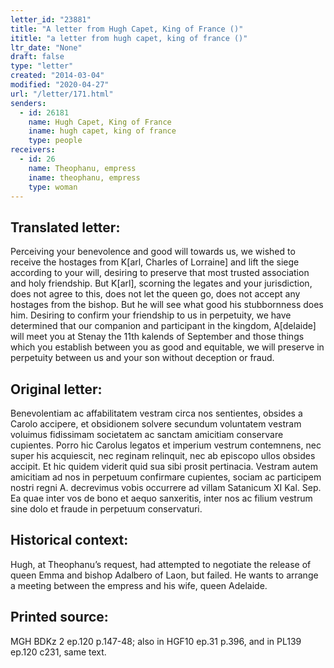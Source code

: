 ```yaml
---
letter_id: "23881"
title: "A letter from Hugh Capet, King of France ()"
ititle: "a letter from hugh capet, king of france ()"
ltr_date: "None"
draft: false
type: "letter"
created: "2014-03-04"
modified: "2020-04-27"
url: "/letter/171.html"
senders:
  - id: 26181
    name: Hugh Capet, King of France
    iname: hugh capet, king of france
    type: people
receivers:
  - id: 26
    name: Theophanu, empress
    iname: theophanu, empress
    type: woman
---
```

<h2> Translated letter:</h2>Perceiving your benevolence and good will towards us, we wished to receive the hostages from K[arl, Charles of Lorraine] and lift the siege according to your will, desiring to preserve that most trusted association and holy friendship.  But K[arl], scorning the legates and your jurisdiction, does not agree to this, does not let the queen go, does not accept any hostages from the bishop.  But he will see what good his stubbornness does him.  Desiring to confirm your friendship to us in perpetuity, we have determined that our companion and participant in the kingdom, A[delaide] will meet you at Stenay the 11th kalends of September and those things which you establish between you as good and equitable, we will preserve in perpetuity between us and your son without deception or fraud.
<h2 class="mt-4"> Original letter:</h2>Benevolentiam ac affabilitatem vestram circa nos sentientes, obsides a Carolo accipere, et obsidionem solvere secundum voluntatem vestram voluimus fidissimam societatem ac sanctam amicitiam conservare cupientes. Porro hic Carolus legatos et imperium vestrum contemnens, nec super his acquiescit, nec reginam relinquit, nec ab episcopo ullos obsides accipit. Et hic quidem viderit quid sua sibi prosit pertinacia. Vestram autem amicitiam ad nos in perpetuum confirmare cupientes, sociam ac participem nostri regni A. decrevimus vobis occurrere ad villam Satanicum XI Kal. Sep. Ea quae inter vos de bono et aequo sanxeritis, inter nos ac filium vestrum sine dolo et fraude in perpetuum conservaturi.
<h2 class="mt-4"> Historical context:</h2>Hugh, at Theophanu’s request, had attempted to negotiate the release of queen Emma and bishop Adalbero of Laon, but failed.  He wants to arrange a meeting between the empress and his wife, queen Adelaide.
<h2 class="mt-4"> Printed source:</h2>MGH BDKz 2 ep.120 p.147-48; also in HGF10 ep.31 p.396, and in PL139 ep.120 c231, same text.
